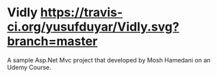 # Vidly https://travis-ci.org/yusufduyar/Vidly.svg?branch=master
A sample Asp.Net Mvc project that developed by Mosh Hamedani on an Udemy Course. 
